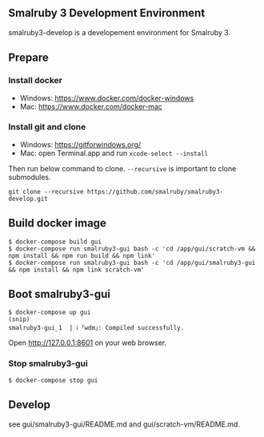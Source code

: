## Smalruby 3 Development Environment

smalruby3-develop is a developement environment for Smalruby 3.

## Prepare

### Install docker

 - Windows: https://www.docker.com/docker-windows
 - Mac: https://www.docker.com/docker-mac

### Install git and clone

 - Windows: https://gitforwindows.org/
 - Mac: open Terminal.app and run `xcode-select --install`
 
Then run below command to clone. `--recursive` is important to clone submodules.

```
git clone --recursive https://github.com/smalruby/smalruby3-develop.git
```

## Build docker image

```
$ docker-compose build gui
$ docker-compose run smalruby3-gui bash -c 'cd /app/gui/scratch-vm && npm install && npm run build && npm link'
$ docker-compose run smalruby3-gui bash -c 'cd /app/gui/smalruby3-gui && npm install && npm link scratch-vm'
```

## Boot smalruby3-gui

```
$ docker-compose up gui
(snip)
smalruby3-gui_1  | ℹ ｢wdm｣: Compiled successfully.
```

Open http://127.0.0.1:8601 on your web browser.

### Stop smalruby3-gui

```
$ docker-compose stop gui
```

## Develop

see gui/smalruby3-gui/README.md and gui/scratch-vm/README.md.
